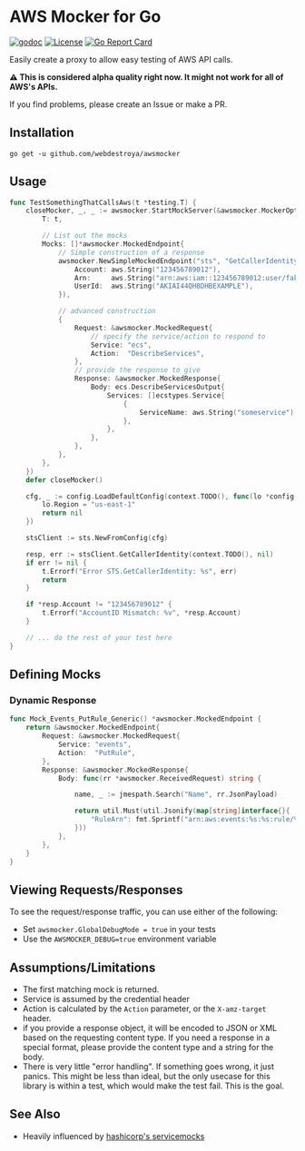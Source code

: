 # AWS Mocker for Go

[![godoc](https://img.shields.io/badge/godoc-reference-blue.svg?style=flat)](https://godoc.org/github.com/webdestroya/awsmocker)
[![License](https://img.shields.io/badge/license-MIT-blue.svg)](https://github.com/webdestroya/awsmocker/blob/main/LICENSE)
[![Go Report Card](https://goreportcard.com/badge/github.com/webdestroya/awsmocker)](https://goreportcard.com/report/github.com/webdestroya/awsmocker)

Easily create a proxy to allow easy testing of AWS API calls.

**:warning: This is considered alpha quality right now. It might not work for all of AWS's APIs.**

If you find problems, please create an Issue or make a PR.

## Installation
```shell
go get -u github.com/webdestroya/awsmocker
```

## Usage

```go
func TestSomethingThatCallsAws(t *testing.T) {
	closeMocker, _, _ := awsmocker.StartMockServer(&awsmocker.MockerOptions{
		T: t,

		// List out the mocks
		Mocks: []*awsmocker.MockedEndpoint{
			// Simple construction of a response
			awsmocker.NewSimpleMockedEndpoint("sts", "GetCallerIdentity", sts.GetCallerIdentityOutput{
				Account: aws.String("123456789012"),
				Arn:     aws.String("arn:aws:iam::123456789012:user/fakeuser"),
				UserId:  aws.String("AKIAI44QH8DHBEXAMPLE"),
			}),

			// advanced construction
			{
				Request: &awsmocker.MockedRequest{
					// specify the service/action to respond to
					Service: "ecs",
					Action:  "DescribeServices",
				},
				// provide the response to give
				Response: &awsmocker.MockedResponse{
					Body: ecs.DescribeServicesOutput{
						Services: []ecstypes.Service{
							{
								ServiceName: aws.String("someservice"),
							},
						},
					},
				},
			},
		},
	})
	defer closeMocker()

	cfg, _ := config.LoadDefaultConfig(context.TODO(), func(lo *config.LoadOptions) error {
		lo.Region = "us-east-1"
		return nil
	})

	stsClient := sts.NewFromConfig(cfg)

	resp, err := stsClient.GetCallerIdentity(context.TODO(), nil)
	if err != nil {
		t.Errorf("Error STS.GetCallerIdentity: %s", err)
		return
	}

	if *resp.Account != "123456789012" {
		t.Errorf("AccountID Mismatch: %v", *resp.Account)
	}

	// ... do the rest of your test here
}
```

## Defining Mocks

### Dynamic Response
```go
func Mock_Events_PutRule_Generic() *awsmocker.MockedEndpoint {
	return &awsmocker.MockedEndpoint{
		Request: &awsmocker.MockedRequest{
			Service: "events",
			Action:  "PutRule",
		},
		Response: &awsmocker.MockedResponse{
			Body: func(rr *awsmocker.ReceivedRequest) string {

				name, _ := jmespath.Search("Name", rr.JsonPayload)

				return util.Must(util.Jsonify(map[string]interface{}{
					"RuleArn": fmt.Sprintf("arn:aws:events:%s:%s:rule/%s", rr.Region, awsmocker.DefaultAccountId, name.(string)),
				}))
			},
		},
	}
}
```

## Viewing Requests/Responses

To see the request/response traffic, you can use either of the following:

* Set `awsmocker.GlobalDebugMode = true` in your tests
* Use the `AWSMOCKER_DEBUG=true` environment variable

## Assumptions/Limitations
* The first matching mock is returned.
* Service is assumed by the credential header
* Action is calculated by the `Action` parameter, or the `X-amz-target` header.
* if you provide a response object, it will be encoded to JSON or XML based on the requesting content type. If you need a response in a special format, please provide the content type and a string for the body.
* There is very little "error handling". If something goes wrong, it just panics. This might be less than ideal, but the only usecase for this library is within a test, which would make the test fail. This is the goal.

## See Also
* Heavily influenced by [hashicorp's servicemocks](github.com/hashicorp/aws-sdk-go-base/v2/servicemocks)